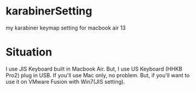 # karabinerSetting
my karabiner keymap setting for macbook air 13

# Situation

I use JIS Keyboard built in Macbook Air.
But, I use US Keyboard (HHKB Pro2) plug in USB.
If you'll use Mac only, no problem.
But, if you'll want to use it on VMware Fusion with Win7(JIS setting).

